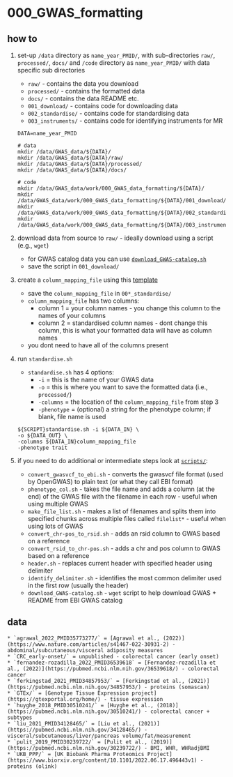 # 000_GWAS_formatting

## how to
1. set-up `/data` directory as `name_year_PMID/`, with sub-directories `raw/`, `processed/`, `docs/` and `/code` directory as `name_year_PMID/` with data specific sub directories
    * `raw/` - contains the data you download
    * `processed/` - contains the formatted data
    * `docs/` - contains the data README etc.
    * `001_download/` - contains code for downloading data
    * `002_standardise/` - contains code for standardising data
    * `003_instruments/` - contains code for identifying instruments for MR
    ```
    DATA=name_year_PMID

    # data 
    mkdir /data/GWAS_data/${DATA}/
    mkdir /data/GWAS_data/${DATA}/raw/
    mkdir /data/GWAS_data/${DATA}/processed/
    mkdir /data/GWAS_data/${DATA}/docs/
    
    # code
    mkdir /data/GWAS_data/work/000_GWAS_data_formatting/${DATA}/
    mkdir /data/GWAS_data/work/000_GWAS_data_formatting/${DATA}/001_download/
    mkdir /data/GWAS_data/work/000_GWAS_data_formatting/${DATA}/002_standardise/
    mkdir /data/GWAS_data/work/000_GWAS_data_formatting/${DATA}/003_instruments/
    ```

2. download data from source to `raw/` - ideally download using a script (e.g., `wget`)
    * for GWAS catalog data you can use [`download_GWAS-catalog.sh`](https://github.com/mattlee821/000_GWAS_formatting/blob/main/scripts/download_GWAS-catalog.sh)
    * save the script in `001_download/`

3. create a `column_mapping_file` using this [template](https://github.com/mattlee821/000_GWAS_formatting/blob/main/scripts/standardise/column_mapping_file)
    * save the `column_mapping_file` in `00*_standardise/`
    * `column_mapping_file` has two columns:
      * column 1 = your column names - you change this column to the names of your columns
      * column 2 = standardised column names - dont change this column, this is what your formatted data will have as column names
    * you dont need to have all of the columns present

4. run `standardise.sh`
    * `standardise.sh` has 4 options:
      * `-i` = this is the name of your GWAS data
      * `-o` = this is where you want to save the formatted data (i.e., `processed/`)
      * `-columns` = the location of the `column_mapping_file` from step 3
      * `-phenotype` = (optional) a string for the phenotype column; if blank, file name is used
    ```
    ${SCRIPT}standardise.sh -i ${DATA_IN} \
    -o ${DATA_OUT} \
    -columns ${DATA_IN}column_mapping_file
    -phenotype trait
    ```

5. if you need to do additional or intermediate steps look at [`scripts/`](https://github.com/mattlee821/000_GWAS_formatting/tree/main/scripts):
    * `convert_gwasvcf_to_ebi.sh` - converts the gwasvcf file format (used by OpenGWAS) to plain text (or what they call EBI format)
    * `phenotype_col.sh` - takes the file name and adds a column (at the end) of the GWAS file with the filename in each row - useful when using multiple GWAS
    * `make_file_list.sh` - makes a list of filenames and splits them into specified chunks across multiple files called `filelist*` - useful when using lots of GWAS
    * `convert_chr-pos_to_rsid.sh` - adds an rsid column to GWAS based on a reference
    * `convert_rsid_to_chr-pos.sh` - adds a chr and pos column to GWAS based on a reference
    * `header.sh` - replaces current header with specified header using delimiter
    * `identify_delimiter.sh` - identifies the most common delimiter used in the first row (usually the header)
    * `download_GWAS-catalog.sh` - `wget` script to help download GWAS + README from EBI GWAS catalog

## data
    * `agrawal_2022_PMID35773277/` = [Agrawal et al., (2022)](https://www.nature.com/articles/s41467-022-30931-2) - abdominal/subcutaneous/visceral adiposity measures
    * `CRC_early-onset/` = unpublished - colorectal cancer (early onset)
    * `fernandez-rozadilla_2022_PMID36539618` = [Fernandez-rozadilla et al., (2022)](https://pubmed.ncbi.nlm.nih.gov/36539618/) - colorectal cancer
    * `ferkingstad_2021_PMID34857953/` = [Ferkingstad et al., (2021)](https://pubmed.ncbi.nlm.nih.gov/34857953/) - proteins (somascan)
    * `GTEx/` = [Genotype Tissue Expression project](https://gtexportal.org/home/) - tissue expression
    * `huyghe_2018_PMID30510241/` = [Huyghe et al., (2018)](https://pubmed.ncbi.nlm.nih.gov/30510241/) - colorectal cancer + subtypes
    * `liu_2021_PMID34128465/` = [Liu et al., (2021)](https://pubmed.ncbi.nlm.nih.gov/34128465/) - visceral/subcutaneous/liver/pancreas volume/fat/measurement 
    * `pulit_2019_PMID30239722/` = [Pulit et al., (2019)](https://pubmed.ncbi.nlm.nih.gov/30239722/) - BMI, WHR, WHRadjBMI
    * `UKB_PPP/` = [UK Biobank Pharma Proteomics Project](https://www.biorxiv.org/content/10.1101/2022.06.17.496443v1) - proteins (olink)
